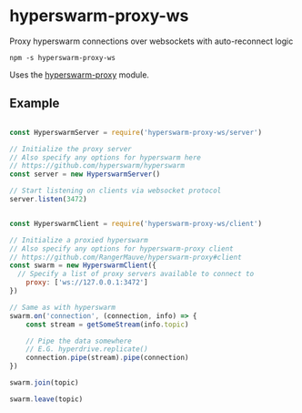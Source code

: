 # hyperswarm-proxy-ws
Proxy hyperswarm connections over websockets with auto-reconnect logic

```
npm -s hyperswarm-proxy-ws
```

Uses the [hyperswarm-proxy](https://github.com/RangerMauve/hyperswarm-proxy) module.

## Example

```js

const HyperswarmServer = require('hyperswarm-proxy-ws/server')

// Initialize the proxy server
// Also specify any options for hyperswarm here
// https://github.com/hyperswarm/hyperswarm
const server = new HyperswarmServer()

// Start listening on clients via websocket protocol
server.listen(3472)


const HyperswarmClient = require('hyperswarm-proxy-ws/client')

// Initialize a proxied hyperswarm
// Also specify any options for hyperswarm-proxy client
// https://github.com/RangerMauve/hyperswarm-proxy#client
const swarm = new HyperswarmClient({
  // Specify a list of proxy servers available to connect to
	proxy: ['ws://127.0.0.1:3472']
})

// Same as with hyperswarm
swarm.on('connection', (connection, info) => {
	const stream = getSomeStream(info.topic)

	// Pipe the data somewhere
	// E.G. hyperdrive.replicate()
	connection.pipe(stream).pipe(connection)
})

swarm.join(topic)

swarm.leave(topic)
```
